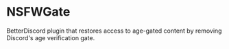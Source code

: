 # NSFWGate
BetterDiscord plugin that restores access to age-gated content by removing Discord's age verification gate.

